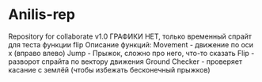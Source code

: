 # Anilis-rep
Repository for collaborate
v1.0
  ГРАФИКИ НЕТ, только временный спрайт для теста функции flip 
  Описание функций:
    Movement - движение по оси x (вправо влево)
    Jump - Прыжок, сложно про него, что-то сказать
    Flip - разворот спрайта по вектору движения 
    Ground Checker - проверяет касание с землёй (чтобы избежать бесконечный прыжков)
